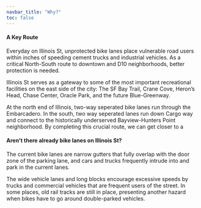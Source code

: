 ```yaml
---
navbar_title: "Why?"
toc: false
---
```


#### A Key Route

Everyday on Illinois St, unprotected bike lanes place vulnerable road users within inches of speeding cement trucks and industrial vehicles.
As a critical North-South route to downtown and D10 neighborhoods, better protection is needed.

Illinois St serves as a gateway to some of the most important recreational facilities on the east side of the city: The SF Bay Trail, Crane Cove, Heron’s Head, Chase Center, Oracle Park, and the future Blue-Greenway. 

At the north end of Illinois, two-way seperated bike lanes run through the Embarcadero. In the south, two way seperated lanes run down Cargo way and connect to the historically underserved Bayview-Hunters Point neighborhood. By completing this crucial route, we can get closer to a 

#### Aren't there already bike lanes on Illinois St?

The current bike lanes are narrow gutters that fully overlap with the door zone of the parking lane, and cars and trucks frequently intrude into and park in the current lanes.

The wide vehicle lanes and long blocks encourage excessive speeds by trucks and commercial vehicles that are frequent users of the street.
In some places, old rail tracks are still in place, presenting another hazard when bikes have to go around double-parked vehicles.

####

